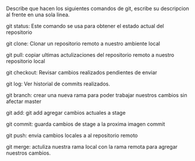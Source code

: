 Describe que hacen los siguientes comandos de git, escribe su descripcion al frente en una sola linea.

git status: Este comando se usa para obtener el estado actual del repositorio

git clone: Clonar un repositorio remoto a nuestro ambiente local

git pull: copiar ultimas actulizaciones del repositorio remoto a nuestro repositorio local

git checkout: Revisar cambios realizados pendientes de enviar

git log: Ver historial de commits realizados.

git branch: crear una nueva rama para poder trabajar nuestros cambios sin afectar master

git add: git add agregar cambios actuales a stage

git commit: guarda cambios de stage a la proxima imagen commit

git push: envia cambios locales a al repositorio remoto

git merge: actuliza nuestra rama local con la rama remota para agregar nuestros cambios.
